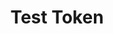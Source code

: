 ---
title: Test Token
excerpt: Test access token
api:
  file: .openapi.json
  operationId: tLedger Portal Login-test_token
hidden: false
---